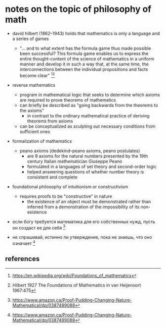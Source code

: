 # notes on the topic of philosophy of math

- david hilbert (1862–1943) holds that mathematics is only a language and a series of games
  - "... and to what extent has the formula game thus made possible been successful? This formula game 
    enables us to express the entire thought-content of the science of mathematics in a uniform manner and 
    develop it in such a way that, at the same time, the interconnections between the individual propositions
    and facts become clear" [^1][^2]

- reverse mathematics
  - program in mathematical logic that seeks to determine which axioms are required to prove theorems of mathematics 
  - can briefly be described as "going backwards from the theorems to the axioms"
    - in contrast to the ordinary mathematical practice of deriving theorems from axioms
  - can be conceptualized as sculpting out necessary conditions from sufficient ones

- formalization of mathematics
  - peano axioms (dedekind–peano axioms, peano postulates) 
    - are 9 axioms for the natural numbers presented by the 19th century Italian mathematician Giuseppe Peano
    - formulated in a languages of set theory and second-order logic 
    - helped answering questions of whether number theory is consistent and complete

- foundational philosophy of intuitionism or constructivism
  - requires proofs to be "constructive" in nature
    - the existence of an object must be demonstrated 
      rather than inferred from a demonstration of the impossibility of its non-existence

- если богу требуется математика для его собственных нужд, пусть он создаст ее для себя [^3]
- не спрашивай, истинно ли утверждение, пока не знаешь, что оно означает [^3]


## references

[^1]: https://en.wikipedia.org/wiki/Foundations_of_mathematics
[^2]: Hilbert 1927 The Foundations of Mathematics in van Heijenoort 1967:475
[^3]: https://www.amazon.ca/Proof-Pudding-Changing-Nature-Mathematical/dp/0387489088
